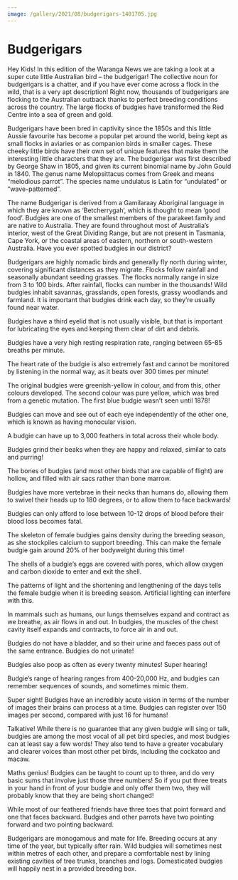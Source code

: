 ```yaml
---
image: /gallery/2021/08/budgerigars-1401705.jpg
---
```

# Budgerigars

Hey Kids!  In this edition of the Waranga News we are taking a look at a super cute little Australian bird – the budgerigar! The collective noun for budgerigars is a chatter, and if you have ever come across a flock in the wild, that is a very apt description! Right now, thousands of budgerigars are flocking to the Australian outback thanks to perfect breeding conditions across the country. The large flocks of budgies have transformed the Red Centre into a sea of green and gold. 

Budgerigars have been bred in captivity since the 1850s and this little Aussie favourite has become a popular pet around the world, being kept as small flocks in aviaries or as companion birds in smaller cages. These cheeky little birds have their own set of unique features that make them the interesting little characters that they are. The budgerigar was first described by George Shaw in 1805, and given its current binomial name by John Gould in 1840. The genus name Melopsittacus comes from Greek and means “melodious parrot”. The species name undulatus is Latin for “undulated” or “wave-patterned”. 

The name Budgerigar is derived from a Gamilaraay Aboriginal language in which they are known as ‘Betcherrygah‘, which is thought to mean ‘good food’. Budgies are one of the smallest members of the parakeet family and are native to Australia. They are found throughout most of Australia’s interior, west of the Great Dividing Range, but are not present in Tasmania, Cape York, or the coastal areas of eastern, northern or south-western Australia. Have you ever spotted budgies in our district? 

Budgerigars are highly nomadic birds and generally fly north during winter, covering significant distances as they migrate. Flocks follow rainfall and seasonally abundant seeding grasses. The flocks normally range in size from 3 to 100 birds. After rainfall, flocks can number in the thousands! Wild budgies inhabit savannas, grasslands, open forests, grassy woodlands and farmland. It is important that budgies drink each day, so they’re usually found near water. 

Budgies have a third eyelid that is not usually visible, but that is important for lubricating the eyes and keeping them clear of dirt and debris. 

Budgies have a very high resting respiration rate, ranging between 65-85 breaths per minute. 

The heart rate of the budgie is also extremely fast and cannot be monitored by listening in the normal way, as it beats over 300 times per minute! 

The original budgies were greenish-yellow in colour, and from this, other colours developed. The second colour was pure yellow, which was bred from a genetic mutation. The first blue budgie wasn’t seen until 1878! 

Budgies can move and see out of each eye independently of the other one, which is known as having monocular vision. 

A budgie can have up to 3,000 feathers in total across their whole body. 

Budgies grind their beaks when they are happy and relaxed, similar to cats and purring! 

The bones of budgies (and most other birds that are capable of flight) are hollow, and filled with air sacs rather than bone marrow. 

Budgies have more vertebrae in their necks than humans do, allowing them to swivel their heads up to 180 degrees, or to allow them to face backwards! 

Budgies can only afford to lose between 10-12 drops of blood before their blood loss becomes fatal. 

The skeleton of female budgies gains density during the breeding season, as she stockpiles calcium to support breeding. This can make the female budgie gain around 20% of her bodyweight during this time! 

The shells of a budgie’s eggs are covered with pores, which allow oxygen and carbon dioxide to enter and exit the shell. 

The patterns of light and the shortening and lengthening of the days tells the female budgie when it is breeding season. Artificial lighting can interfere with this. 

In mammals such as humans, our lungs themselves expand and contract as we breathe, as air flows in and out. In budgies, the muscles of the chest cavity itself expands and contracts, to force air in and out. 

Budgies do not have a bladder, and so their urine and faeces pass out of the same entrance. Budgies do not urinate! 

Budgies also poop as often as every twenty minutes! Super hearing! 

Budgie’s range of hearing ranges from 400-20,000 Hz, and budgies can remember sequences of sounds, and sometimes mimic them. 

Super sight! Budgies have an incredibly acute vision in terms of the number of images their brains can process at a time. Budgies can register over 150 images per second, compared with just 16 for humans! 

Talkative! While there is no guarantee that any given budgie will sing or talk, budgies are among the most vocal of all pet bird species, and most budgies can at least say a few words! They also tend to have a greater vocabulary and clearer voices than most other pet birds, including the cockatoo and macaw. 

Maths genius! Budgies can be taught to count up to three, and do very basic sums that involve just those three numbers! So if you put three treats in your hand in front of your budgie and only offer them two, they will probably know that they are being short changed! 

While most of our feathered friends have three toes that point forward and one that faces backward. Budgies and other parrots have two pointing forward and two pointing backward. 

Budgerigars are monogamous and mate for life. Breeding occurs at any time of the year, but typically after rain. Wild budgies will sometimes nest within metres of each other, and prepare a comfortable nest by lining existing cavities of tree trunks, branches and logs. Domesticated budgies will happily nest in a provided breeding box.
